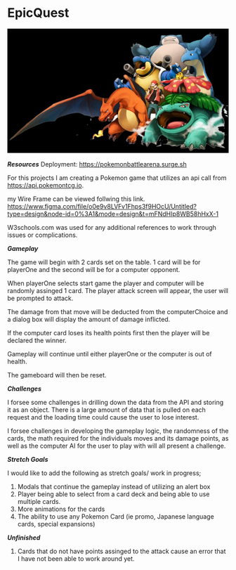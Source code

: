 # EpicQuest

![Alt text](HAPcjg.jpg)

***Resources***
Deployment: https://pokemonbattlearena.surge.sh

For this projects I am creating a Pokemon game that utilizes an api call from https://api.pokemontcg.io.

my Wire Frame can be viewed follwing this link. 
https://www.figma.com/file/o0e9v8LVFv1Fhps3f9HOcU/Untitled?type=design&node-id=0%3A1&mode=design&t=mFNdHIp8WB58hHxX-1 

W3schools.com was used for any additional references to work through issues or complications.


***Gameplay***

The game will begin with 2 cards set on the table. 1 card will be for playerOne and the second will be for a computer opponent. 

When playerOne selects start game the player and computer will be randomly assinged 1 card. The player attack screen will appear, the user will be prompted to attack.

The damage from that move will be deducted from the computerChoice and a dialog box will display the amount of damage inflicted.

If the computer card loses its health points first then the player will be declared the winner.

Gameplay will continue until either playerOne or the computer is out of health.

The gameboard will then be reset.

***Challenges***

I forsee some challenges in drilling down the data from the API and storing it as an object. There is a large amount of data that is pulled on each request and the loading time could cause the user to lose interest.

I forsee challenges in developing the gameplay logic, the randomness of the cards, the math required for the individuals moves and its damage points, as well as the computer AI for the user to play with will all present a challenge.

***Stretch Goals***

I would like to add the following as stretch goals/ work in progress;

1. Modals that continue the gameplay instead of utilizing an alert box
2. Player being able to select from a card deck and being able to use multiple cards.
3. More animations for the cards
4. The ability to use any Pokemon Card (ie promo, Japanese language cards, special expansions)

***Unfinished***

1. Cards that do not have points assinged to the attack cause an error that I have not been able to work around yet.
